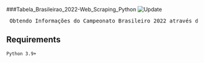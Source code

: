 ###Tabela_Brasileirao_2022-Web_Scraping_Python
![Update](https://img.shields.io/badge/update%20data-Dezember%202022-green)
<pre>
 Obtendo Informações do Campeonato Brasileiro 2022 através de Web Scraping com finalidade de aprendizado.
</pre>
## Requirements
    Python 3.9+